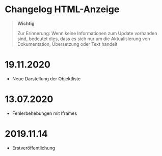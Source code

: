 # Changelog HTML-Anzeige

>**Wichtig**
>
>Zur Erinnerung: Wenn keine Informationen zum Update vorhanden sind, bedeutet dies, dass es sich nur um die Aktualisierung von Dokumentation, Übersetzung oder Text handelt

# 19.11.2020

- Neue Darstellung der Objektliste

# 13.07.2020

- Fehlerbehebungen mit Iframes

# 2019.11.14

- Erstveröffentlichung
